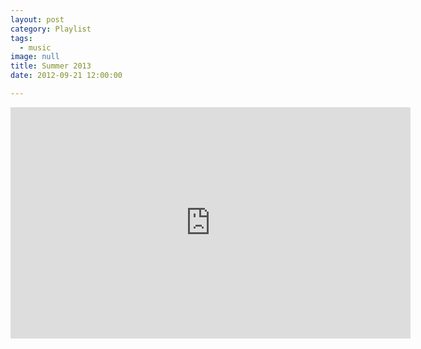 ```yaml
---
layout: post
category: Playlist
tags: 
  - music
image: null
title: Summer 2013
date: 2012-09-21 12:00:00

---
```



<iframe width="640" height="370" src="https://rd.io/i/QXaYuDNiazM/" frameborder="0">&nbsp;</iframe>

